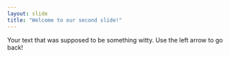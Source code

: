 ```yaml
---
layout: slide
title: "Welcome to our second slide!"
---
```

Your text that was supposed to be something witty.
Use the left arrow to go back!
